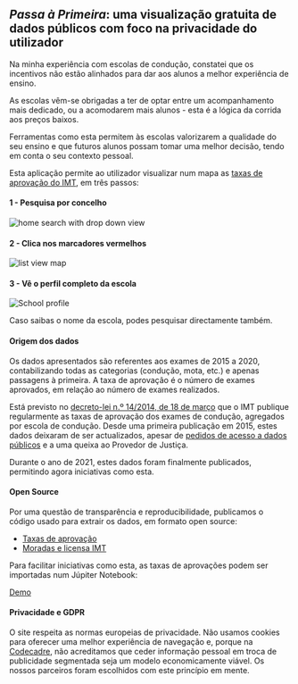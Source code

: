 ## _Passa à Primeira_: uma visualização gratuita de dados públicos com foco na privacidade do utilizador

Na minha experiência com escolas de condução, constatei que os incentivos não estão alinhados para dar aos alunos a melhor experiência de ensino.

As escolas vêm-se obrigadas a ter de optar entre um acompanhamento mais dedicado, ou a acomodarem mais alunos - esta é a lógica da corrida aos preços baixos.

Ferramentas como esta permitem às escolas valorizarem a qualidade do seu ensino e que futuros alunos possam tomar uma melhor decisão, tendo em conta o seu contexto pessoal.

Esta aplicação permite ao utilizador visualizar num mapa as [taxas de aprovação do IMT](https://www.imt-ip.pt/sites/IMTT/Portugues/EnsinoConducao/taxasdeaprovacao/Paginas/TaxasdeAprovacao.aspx), em três passos:

#### 1 - Pesquisa por concelho

![home search with drop down view](/img/pages/about/search.png "Home page search")

#### 2 - Clica nos marcadores vermelhos

![list view map ](/img/pages/about/map.png "List view map")

#### 3 - Vê o perfil completo da escola

![School profile](/img/pages/about/school.png "School profile")

Caso saibas o nome da escola, podes pesquisar directamente também.

#### Origem dos dados

Os dados apresentados são referentes aos exames de 2015 a 2020, contabilizando todas as categorias (condução, mota, etc.) e apenas passagens à primeira. A taxa de aprovação é o número de exames aprovados, em relação ao número de exames realizados.

Está previsto no [decreto-lei n.º 14/2014, de 18 de março](https://www.imt-ip.pt/sites/imtt/portugues/ensinoconducao/indicadoresdesempenho_escolasconducao/Paginas/IndicadoresdeDesempenho_EscolasdeConducao.aspx) que o IMT publique regularmente as taxas de aprovação dos exames de condução, agregados por escola de condução. Desde uma primeira publicação em 2015, estes dados deixaram de ser actualizados, apesar de [pedidos de acesso a dados públicos](https://www.flaviosousa.co/pedido-accesso-dados-publicos/) e a uma queixa ao Provedor de Justiça.

Durante o ano de 2021, estes dados foram finalmente publicados, permitindo agora iniciativas como esta.

#### Open Source

Por uma questão de transparência e reproducibilidade, publicamos o código usado para extrair os dados, em formato open source:

- [Taxas de aprovação](https://github.com/codecadre/imt-pass-rates)
- [Moradas e licensa IMT](https://github.com/codecadre/imt-school-addresses)

Para facilitar iniciativas como esta, as taxas de aprovações podem ser importadas num Júpiter Notebook:

[Demo](https://github.com/codecadre/imt-pass-rates/blob/master/demo.ipynb)

#### Privacidade e GDPR

O site respeita as normas europeias de privacidade. Não usamos cookies para oferecer uma melhor experiência de navegação e, porque na [Codecadre](https://www.codecadre.ai), não acreditamos que ceder informação pessoal em troca de publicidade segmentada seja um modelo economicamente viável. Os nossos parceiros foram escolhidos com este princípio em mente.
